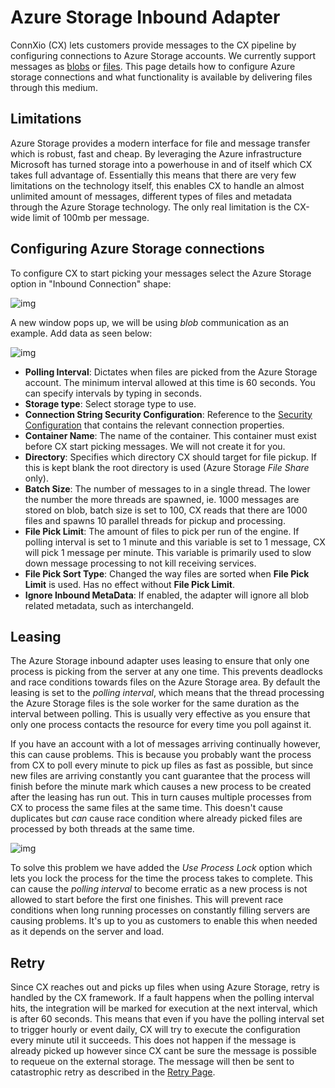 # Azure Storage Inbound Adapter

ConnXio (CX) lets customers provide messages to the CX pipeline by configuring connections to Azure Storage accounts. We currently support messages as [blobs](https://azure.microsoft.com/en-us/services/storage/blobs/) or [files](https://docs.microsoft.com/en-us/azure/storage/files/storage-how-to-create-file-share?tabs=azure-portal). This page details how to configure Azure storage connections and what functionality is available by delivering files through this medium.

## Limitations

Azure Storage provides a modern interface for file and message transfer which is robust, fast and cheap. By leveraging the Azure infrastructure Microsoft has turned storage into a powerhouse in and of itself which CX takes full advantage of. Essentially this means that there are very few limitations on the technology itself, this enables CX to handle an almost unlimited amount of messages, different types of files and metadata through the Azure Storage technology. The only real limitation is the CX-wide limit of 100mb per message.

## Configuring Azure Storage connections

To configure CX to start picking your messages select the Azure Storage option in "Inbound Connection" shape:

![img](https://cmhpictsa.blob.core.windows.net/pictures/Azure%20storage%20menu.png?sv=2020-04-08&st=2021-10-27T11%3A56%3A53Z&se=2040-10-28T12%3A56%3A00Z&sr=b&sp=r&sig=S%2FltUS0elTLePVt5Aq536uNkr7Pa9XcY8ovTFJLUhmc%3D)

A new window pops up, we will be using *blob* communication as an example. Add data as seen below:

![img](https://cmhpictsa.blob.core.windows.net/pictures/Azure%20storage%20inbound%20config.png?sv=2020-08-04&st=2022-01-11T09%3A41%3A50Z&se=2040-01-12T09%3A41%3A00Z&sr=b&sp=r&sig=z9%2BSZHX%2FJBl4eTScIlSkg3mxnlPEVwXIKIHehVv0hYs%3D)

- **Polling Interval**: Dictates when files are picked from the Azure Storage account. The minimum interval allowed at this time is 60 seconds. You can specify intervals by typing in seconds.
- **Storage type**: Select storage type to use.
- **Connection String Security Configuration**: Reference to the [Security Configuration](/Security/Security-Configurations) that contains the relevant connection properties.
- **Container Name**: The name of the container. This container must exist before CX start picking messages. We will not create it for you.
- **Directory**: Specifies which directory CX should target for file pickup. If this is kept blank the root directory is used (Azure Storage *File Share* only).
- **Batch Size**: The number of messages to in a single thread. The lower the number the more threads are spawned, ie. 1000 messages are stored on blob, batch size is set to 100, CX reads that there are 1000 files and spawns 10 parallel threads for pickup and processing.
- **File Pick Limit**: The amount of files to pick per run of the engine. If polling interval is set to 1 minute and this variable is set to 1 message, CX will pick 1 message per minute. This variable is primarily used to slow down message processing to not kill receiving services.
- **File Pick Sort Type**: Changed the way files are sorted when **File Pick Limit** is used. Has no effect without **File Pick Limit**.
- **Ignore Inbound MetaData**: If enabled, the adapter will ignore all blob related metadata, such as interchangeId.

## Leasing

The Azure Storage inbound adapter uses leasing to ensure that only one process is picking from the server at any one time. This prevents deadlocks and race conditions towards files on the Azure Storage area. By default the leasing is set to the *polling interval*, which means that the thread processing the Azure Storage files is the sole worker for the same duration as the interval between polling. This is usually very effective as you ensure that only one process contacts the resource for every time you poll against it.

If you have an account with a lot of messages arriving continually however, this can cause problems. This is because you probably want the process from CX to poll every minute to pick up files as fast as possible, but since new files are arriving constantly you cant guarantee that the process will finish before the minute mark which causes a new process to be created after the leasing has run out. This in turn causes multiple processes from CX to process the same files at the same time. This doesn't cause duplicates but *can* cause race condition where already picked files are processed by both threads at the same time.

![img](https://cmhpictsa.blob.core.windows.net/pictures/Sftp%20inbound%20process%20lock.png?sv=2021-04-10&st=2022-12-01T07%3A54%3A23Z&se=2040-12-02T07%3A54%3A00Z&sr=b&sp=r&sig=YBfEB8vwE2PXr1tA0T%2BoE7sA8Z6swBtKJjVeLfL7PAE%3D)

To solve this problem we have added the *Use Process Lock* option which lets you lock the process for the time the process takes to complete. This can cause the *polling interval* to become erratic as a new process is not allowed to start before the first one finishes. This will prevent race conditions when long running processes on constantly filling servers are causing problems. It's up to you as customers to enable this when needed as it depends on the server and load.

## Retry

Since CX reaches out and picks up files when using Azure Storage, retry is handled by the CX framework. If a fault happens when the polling interval hits, the integration will be marked for execution at the next interval, which is after 60 seconds. This means that even if you have the polling interval set to trigger hourly or event daily, CX will try to execute the configuration every minute util it succeeds. This does not happen if the message is already picked up however since CX cant be sure the message is possible to requeue on the external storage. The message will then be sent to catastrophic retry as described in the [Retry Page](/Retry).
